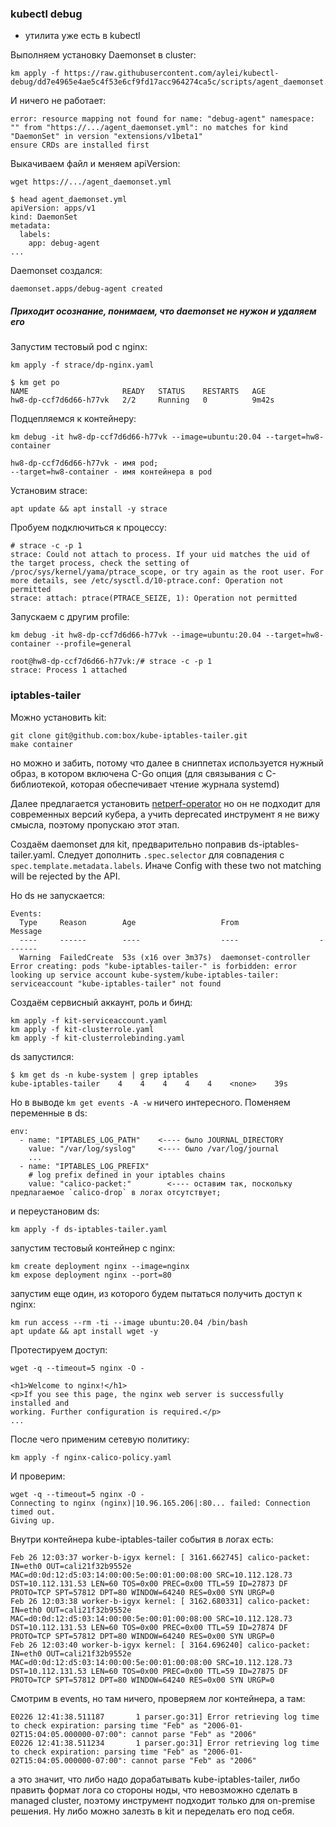 
### kubectl debug
 - утилита уже есть в kubectl

Выполняем установку Daemonset в cluster:

```
km apply -f https://raw.githubusercontent.com/aylei/kubectl-debug/dd7e4965e4ae5c4f53e6cf9fd17acc964274ca5c/scripts/agent_daemonset.yml
```

И ничего не работает:

```
error: resource mapping not found for name: "debug-agent" namespace: "" from "https://.../agent_daemonset.yml": no matches for kind "DaemonSet" in version "extensions/v1beta1"
ensure CRDs are installed first
```

Выкачиваем файл и меняем apiVersion:

```
wget https://.../agent_daemonset.yml

$ head agent_daemonset.yml 
apiVersion: apps/v1
kind: DaemonSet
metadata:
  labels:
    app: debug-agent
...
```

Daemonset создался:

```
daemonset.apps/debug-agent created
```

##### Приходит осознание, понимаем, что daemonset не нужон и удаляем его

Запустим тестовый pod с nginx:

```
km apply -f strace/dp-nginx.yaml

$ km get po
NAME                     READY   STATUS    RESTARTS   AGE
hw8-dp-ccf7d6d66-h77vk   2/2     Running   0          9m42s
```

Подцепляемся к контейнеру:
```
km debug -it hw8-dp-ccf7d6d66-h77vk --image=ubuntu:20.04 --target=hw8-container

hw8-dp-ccf7d6d66-h77vk - имя pod;
--target=hw8-container - имя контейнера в pod
```

Установим strace:
```
apt update && apt install -y strace
```

Пробуем подключиться к процессу:

```
# strace -c -p 1
strace: Could not attach to process. If your uid matches the uid of the target process, check the setting of /proc/sys/kernel/yama/ptrace_scope, or try again as the root user. For more details, see /etc/sysctl.d/10-ptrace.conf: Operation not permitted
strace: attach: ptrace(PTRACE_SEIZE, 1): Operation not permitted
```

Запускаем с другим profile:

```
km debug -it hw8-dp-ccf7d6d66-h77vk --image=ubuntu:20.04 --target=hw8-container --profile=general

root@hw8-dp-ccf7d6d66-h77vk:/# strace -c -p 1
strace: Process 1 attached
```

### iptables-tailer

Можно установить kit:
```
git clone git@github.com:box/kube-iptables-tailer.git
make container
```

но можно и забить, потому что далее в сниппетах используется нужный образ, в котором включена C-Go опция (для связывания с
C-библиотекой, которая обеспечивает чтение журнала systemd)

Далее предлагается установить [netperf-operator](https://github.com/piontec/netperf-operator) но он не подходит для современных версий кубера, а учить deprecated инструмент я не вижу смысла, поэтому пропускаю этот этап.

Создаём daemonset для kit, предварительно поправив ds-iptables-tailer.yaml. Следует дополнить `.spec.selector` для совпадения с `spec.template.metadata.labels`. Иначе Config with these two not matching will be rejected by the API.

Но ds не запускается:
```
Events:
  Type     Reason        Age                   From                  Message
  ----     ------        ----                  ----                  -------
  Warning  FailedCreate  53s (x16 over 3m37s)  daemonset-controller  Error creating: pods "kube-iptables-tailer-" is forbidden: error looking up service account kube-system/kube-iptables-tailer: serviceaccount "kube-iptables-tailer" not found
```

Создаём сервисный аккаунт, роль и бинд:
```
km apply -f kit-serviceaccount.yaml
km apply -f kit-clusterrole.yaml
km apply -f kit-clusterrolebinding.yaml
```

ds запустился:
```
$ km get ds -n kube-system | grep iptables
kube-iptables-tailer    4    4    4    4    4    <none>    39s
```

Но в выводе `km get events -A -w` ничего интересного. Поменяем переменные в ds:

```
env: 
  - name: "IPTABLES_LOG_PATH"    <---- было JOURNAL_DIRECTORY
    value: "/var/log/syslog"     <---- было /var/log/journal
    ...
  - name: "IPTABLES_LOG_PREFIX"
    # log prefix defined in your iptables chains
    value: "calico-packet:"        <---- оставим так, поскольку предлагаемое `calico-drop` в логах отсутствует;
```

и переустановим ds:
```
km apply -f ds-iptables-tailer.yaml
```

запустим тестовый контейнер c nginx:
```
km create deployment nginx --image=nginx
km expose deployment nginx --port=80
```

запустим еще один, из которого будем пытаться получить доступ к nginx:
```
km run access --rm -ti --image ubuntu:20.04 /bin/bash
apt update && apt install wget -y
```

Протестируем доступ:
```
wget -q --timeout=5 nginx -O -

<h1>Welcome to nginx!</h1>
<p>If you see this page, the nginx web server is successfully installed and
working. Further configuration is required.</p>
...
```

После чего применим сетевую политику:
```
km apply -f nginx-calico-policy.yaml
```

И проверим:
```
wget -q --timeout=5 nginx -O -
Connecting to nginx (nginx)|10.96.165.206|:80... failed: Connection timed out.
Giving up.
```

Внутри контейнера kube-iptables-tailer события в логах есть:
```
Feb 26 12:03:37 worker-b-igyx kernel: [ 3161.662745] calico-packet: IN=eth0 OUT=cali21f32b9552e MAC=d0:0d:12:d5:03:14:00:00:5e:00:01:00:08:00 SRC=10.112.128.73 DST=10.112.131.53 LEN=60 TOS=0x00 PREC=0x00 TTL=59 ID=27873 DF PROTO=TCP SPT=57812 DPT=80 WINDOW=64240 RES=0x00 SYN URGP=0 
Feb 26 12:03:38 worker-b-igyx kernel: [ 3162.680331] calico-packet: IN=eth0 OUT=cali21f32b9552e MAC=d0:0d:12:d5:03:14:00:00:5e:00:01:00:08:00 SRC=10.112.128.73 DST=10.112.131.53 LEN=60 TOS=0x00 PREC=0x00 TTL=59 ID=27874 DF PROTO=TCP SPT=57812 DPT=80 WINDOW=64240 RES=0x00 SYN URGP=0 
Feb 26 12:03:40 worker-b-igyx kernel: [ 3164.696240] calico-packet: IN=eth0 OUT=cali21f32b9552e MAC=d0:0d:12:d5:03:14:00:00:5e:00:01:00:08:00 SRC=10.112.128.73 DST=10.112.131.53 LEN=60 TOS=0x00 PREC=0x00 TTL=59 ID=27875 DF PROTO=TCP SPT=57812 DPT=80 WINDOW=64240 RES=0x00 SYN URGP=0 
```

Смотрим в events, но там ничего, проверяем лог контейнера, а там:
```
E0226 12:41:38.511187       1 parser.go:31] Error retrieving log time to check expiration: parsing time "Feb" as "2006-01-02T15:04:05.000000-07:00": cannot parse "Feb" as "2006"
E0226 12:41:38.511234       1 parser.go:31] Error retrieving log time to check expiration: parsing time "Feb" as "2006-01-02T15:04:05.000000-07:00": cannot parse "Feb" as "2006"
```

а это значит, что либо надо дорабатывать kube-iptables-tailer, либо править формат лога со стороны ноды, что невозможно сделать в managed cluster, поэтому инструмент подходит только для on-premise решения. Ну либо можно залезть в kit и переделать его под себя. 
